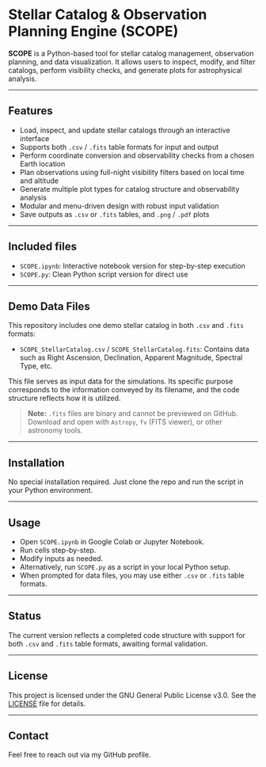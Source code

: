 # Stellar Catalog & Observation Planning Engine (SCOPE)

**SCOPE** is a Python-based tool for stellar catalog management, observation planning, and data visualization. It allows users to inspect, modify, and filter catalogs, perform visibility checks, and generate plots for astrophysical analysis.

---

## Features

- Load, inspect, and update stellar catalogs through an interactive interface  
- Supports both `.csv` / `.fits` table formats for input and output  
- Perform coordinate conversion and observability checks from a chosen Earth location  
- Plan observations using full-night visibility filters based on local time and altitude  
- Generate multiple plot types for catalog structure and observability analysis  
- Modular and menu-driven design with robust input validation  
- Save outputs as `.csv` or `.fits` tables, and `.png` / `.pdf` plots  

---

## Included files

- `SCOPE.ipynb`: Interactive notebook version for step-by-step execution  
- `SCOPE.py`: Clean Python script version for direct use

---

## Demo Data Files

This repository includes one demo stellar catalog in both `.csv` and `.fits` formats:

- `SCOPE_StellarCatalog.csv` / `SCOPE_StellarCatalog.fits`: Contains data such as Right Ascension, Declination, Apparent Magnitude, Spectral Type, etc.

This file serves as input data for the simulations. Its specific purpose corresponds to the information conveyed by its filename, and the code structure reflects how it is utilized.

> **Note:** `.fits` files are binary and cannot be previewed on GitHub. Download and open with `Astropy`, `fv` (FITS viewer), or other astronomy tools.

---

## Installation

No special installation required. Just clone the repo and run the script in your Python environment.

---

## Usage

- Open `SCOPE.ipynb` in Google Colab or Jupyter Notebook.  
- Run cells step-by-step.  
- Modify inputs as needed.  
- Alternatively, run `SCOPE.py` as a script in your local Python setup.  
- When prompted for data files, you may use either `.csv` or `.fits` table formats.

---

## Status

The current version reflects a completed code structure with support for both `.csv` and `.fits` table formats, awaiting formal validation.

---

## License

This project is licensed under the GNU General Public License v3.0. See the [LICENSE](LICENSE) file for details.

---

## Contact

Feel free to reach out via my GitHub profile.

